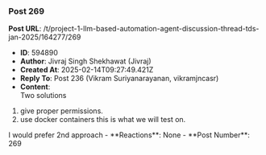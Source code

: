 ### Post 269
**Post URL**: /t/project-1-llm-based-automation-agent-discussion-thread-tds-jan-2025/164277/269
- **ID**: 594890
- **Author**: Jivraj Singh Shekhawat (Jivraj)
- **Created At**: 2025-02-14T09:27:49.421Z
- **Reply To**: Post 236 (Vikram Suriyanarayanan, vikramjncasr)
- **Content**:  
  Two solutions
<ol>
<li>give proper permissions.</li>
<li>use docker containers this is what we will test on.</li>
</ol>
I would prefer 2nd approach
- **Reactions**: None
- **Post Number**: 269

